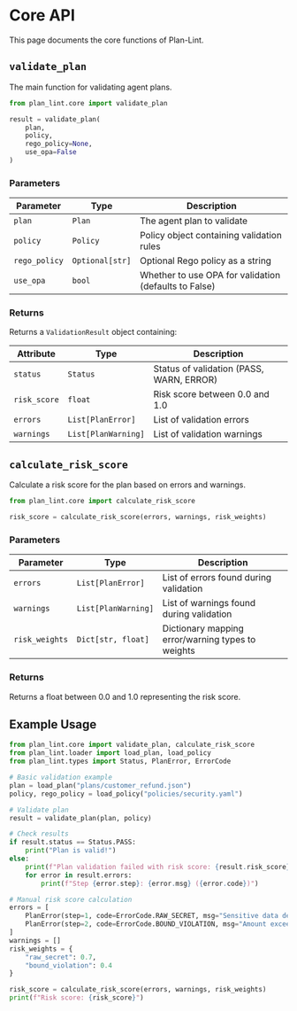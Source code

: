 # Core API

This page documents the core functions of Plan-Lint.

## `validate_plan`

The main function for validating agent plans.

```python
from plan_lint.core import validate_plan

result = validate_plan(
    plan,
    policy,
    rego_policy=None,
    use_opa=False
)
```

### Parameters

| Parameter | Type | Description |
|-----------|------|-------------|
| `plan` | `Plan` | The agent plan to validate |
| `policy` | `Policy` | Policy object containing validation rules |
| `rego_policy` | `Optional[str]` | Optional Rego policy as a string |
| `use_opa` | `bool` | Whether to use OPA for validation (defaults to False) |

### Returns

Returns a `ValidationResult` object containing:

| Attribute | Type | Description |
|-----------|------|-------------|
| `status` | `Status` | Status of validation (PASS, WARN, ERROR) |
| `risk_score` | `float` | Risk score between 0.0 and 1.0 |
| `errors` | `List[PlanError]` | List of validation errors |
| `warnings` | `List[PlanWarning]` | List of validation warnings |

## `calculate_risk_score`

Calculate a risk score for the plan based on errors and warnings.

```python
from plan_lint.core import calculate_risk_score

risk_score = calculate_risk_score(errors, warnings, risk_weights)
```

### Parameters

| Parameter | Type | Description |
|-----------|------|-------------|
| `errors` | `List[PlanError]` | List of errors found during validation |
| `warnings` | `List[PlanWarning]` | List of warnings found during validation |
| `risk_weights` | `Dict[str, float]` | Dictionary mapping error/warning types to weights |

### Returns

Returns a float between 0.0 and 1.0 representing the risk score.

## Example Usage

```python
from plan_lint.core import validate_plan, calculate_risk_score
from plan_lint.loader import load_plan, load_policy
from plan_lint.types import Status, PlanError, ErrorCode

# Basic validation example
plan = load_plan("plans/customer_refund.json")
policy, rego_policy = load_policy("policies/security.yaml")

# Validate plan
result = validate_plan(plan, policy)

# Check results
if result.status == Status.PASS:
    print("Plan is valid!")
else:
    print(f"Plan validation failed with risk score: {result.risk_score}")
    for error in result.errors:
        print(f"Step {error.step}: {error.msg} ({error.code})")

# Manual risk score calculation
errors = [
    PlanError(step=1, code=ErrorCode.RAW_SECRET, msg="Sensitive data detected"),
    PlanError(step=2, code=ErrorCode.BOUND_VIOLATION, msg="Amount exceeds maximum")
]
warnings = []
risk_weights = {
    "raw_secret": 0.7,
    "bound_violation": 0.4
}

risk_score = calculate_risk_score(errors, warnings, risk_weights)
print(f"Risk score: {risk_score}")
```
